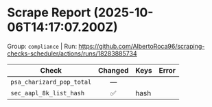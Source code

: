 # Scrape Report (2025-10-06T14:17:07.200Z)

Group: `compliance`  |  Run: https://github.com/AlbertoRoca96/scraping-checks-scheduler/actions/runs/18283885734

| Check | Changed | Keys | Error |
|---|:---:|:--|:--|
| `psa_charizard_pop_total` | — |  |  |
| `sec_aapl_8k_list_hash` | ✅ | hash |  |
